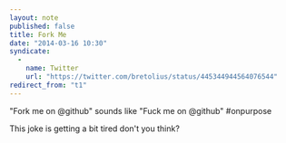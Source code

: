 ```yaml
---
layout: note
published: false
title: Fork Me
date: "2014-03-16 10:30"
syndicate: 
  - 
    name: Twitter
    url: "https://twitter.com/bretolius/status/445344944564076544"
redirect_from: "t1"
---
```


"Fork me on @github" sounds like "Fuck me on @github" #onpurpose 

This joke is getting a bit tired don't you think?
